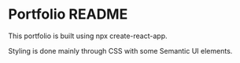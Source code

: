 # Portfolio README

This portfolio is built using npx create-react-app.

Styling is done mainly through CSS with some Semantic UI elements.